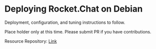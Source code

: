 # Deploying Rocket.Chat on Debian

Deployment, configuration, and tuning instructions to follow.

Place holder only at this time.  Please submit PR if you have contributions.

Resource Repository: [Link](https://github.com/RocketChat/Deploy.to.Cloud/tree/master/Debian)
